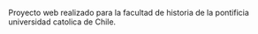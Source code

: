 Proyecto web realizado para la facultad de historia de la pontificia universidad catolica de Chile.
